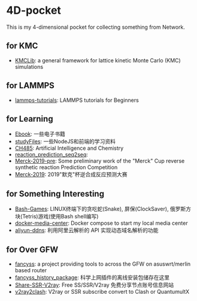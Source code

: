# 4D-pocket
This is my 4-dimensional pocket for collecting something from Network.

## for KMC
- [KMCLib](https://github.com/leetmaa/KMCLib): a general framework for lattice kinetic Monte Carlo (KMC) simulations


## for LAMMPS
- [lammps-tutorials](https://github.com/mrkllntschpp/lammps-tutorials): LAMMPS tutorials for Beginners


## for Learning
- [Ebook](https://github.com/codeteenager/Ebook-1): 一些电子书籍
- [studyFiles](https://github.com/tide2046/studyFiles): 一些NodeJS和前端的学习资料
- [CH485](https://github.com/SeongokRyu/CH485---Artificial-Intelligence-and-Chemistry): Artificial Intelligence and Chemistry
- [reaction_prediction_seq2seq](https://github.com/pandegroup/reaction_prediction_seq2seq): 
- [Merck-2019-pre](https://github.com/yvquanli/Retrosynthetic-Reaction-Prediction-Merck-2019): Some preliminary work of the "Merck" Cup reverse synthetic reaction Prediction Competition
- [Merck-2019](https://github.com/highdxy/Retrosynthetic-Reaction-Prediction): 2019"默克"杯逆合成反应预测大赛



## for Something Interesting
- [Bash-Games](https://github.com/liungkejin/Bash-Games): LINUX终端下的贪吃蛇(Snake), 屏保(ClockSaver), 俄罗斯方块(Tetris)游戏(使用Bash shell编写)
- [docker-media-center](https://github.com/inakiabt/docker-media-center): Docker compose to start my local media center
- [aliyun-ddns](https://github.com/yyqian/aliyun-ddns): 利用阿里云解析的 API 实现动态域名解析的功能


## for Over GFW
- [fancyss](https://github.com/hq450/fancyss): a project providing tools to across the GFW on asuswrt/merlin based router
- [fancyss_history_package](https://github.com/hq450/fancyss_history_package): 科学上网插件的离线安装包储存在这里
- [Share-SSR-V2ray](https://github.com/selierlin/Share-SSR-V2ray): Free SS/SSR/V2ray 免费分享节点账号信息网站
- [v2ray2clash](https://github.com/Raymondhhh90/v2ary2clash): V2ray or SSR subscribe convert to Clash or QuantumultX

